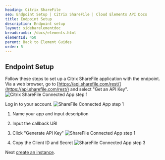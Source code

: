 ```yaml
---
heading: Citrix ShareFile
seo: Endpoint Setup | Citrix ShareFile | Cloud Elements API Docs
title: Endpoint Setup
description: Endpoint setup
layout: sidebarelementdoc
breadcrumbs: /docs/elements.html
elementId: 450
parent: Back to Element Guides
order: 5
---
```


## Endpoint Setup

Follow these steps to set up a Citrix ShareFile application with the endpoint.
Via a web browser, go to [https://api.sharefile.com/rest/](https://api.sharefile.com/rest/) and select "Get an API Key".
![Citrix ShareFile Connected App step 1](http://cloud-elements.com/wp-content/uploads/2016/04/ShareFileAPI3.png)

Log in to your account.
![ShareFile Connected App step 1](http://cloud-elements.com/wp-content/uploads/2016/04/ShareFileAPI4.png)

1. Name your app and input description

2. Input the callback URI

3. Click "Generate API Key"
![ShareFile Connected App step 1](http://cloud-elements.com/wp-content/uploads/2016/04/ShareFileAPI1.png)

4. Copy the Client ID and Secret
![ShareFile Connected App step 3](http://cloud-elements.com/wp-content/uploads/2016/04/ShareFileAPI2.png)

Next [create an instance](sharefile-create-instance.html).
